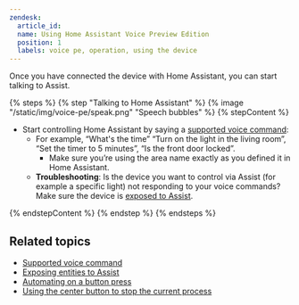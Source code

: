 ```yaml
---
zendesk:
  article_id:
  name: Using Home Assistant Voice Preview Edition
  position: 1
  labels: voice pe, operation, using the device
---
```


Once you have connected the device with Home Assistant, you can start talking to Assist.

{% steps %}
{% step "Talking to Home Assistant" %}
{% image "/static/img/voice-pe/speak.png" "Speech bubbles" %}
{% stepContent %}

   - Start controlling Home Assistant by saying a [supported voice command](https://www.home-assistant.io/voice_control/builtin_sentences/):
     - For example, “What's the time” “Turn on the light in the living room”, “Set the timer to 5 minutes”, “Is the front door locked”.
       - Make sure you’re using the area name exactly as you defined it in Home Assistant.
     - **Troubleshooting**: Is the device you want to control via Assist (for example a specific light) not responding to your voice commands? Make sure the device is [exposed to Assist](https://www.home-assistant.io/voice_control/voice_remote_expose_devices/).

{% endstepContent %}
{% endstep %}
{% endsteps %}

## Related topics

- [Supported voice command](https://www.home-assistant.io/voice_control/builtin_sentences/)
- [Exposing entities to Assist](https://www.home-assistant.io/voice_control/voice_remote_expose_devices/)
- [Automating on a button press](https://www.home-assistant.io/integrations/event/#automating-on-a-button-press)
- [Using the center button to stop the current process](/hc/en-us/articles/25774498553629)
